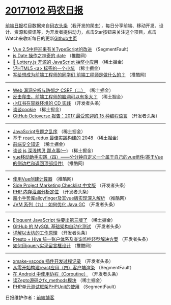# [20171012 码农日报](https://toutiao.qdkfweb.cn/date/2017/10/12)

[前端日报](https://qdkfweb.cn/c/news)栏目数据来自[码农头条](https://toutiao.qdkfweb.cn/)（我开发的爬虫），每日分享前端、移动开发、设计、资源和资讯等，为开发者提供动力，点击Star按钮来关注这个项目，点击Watch来收听每日的更新[Github主页](https://github.com/kujian/frontendDaily)
* [Vue 2.5中将迎来有关TypeScript的改进](https://toutiao.qdkfweb.cn/53550.html) （SegmentFault）
* [js Date 操作之神奇的 date](https://toutiao.qdkfweb.cn/53559.html) （推酷网）
* [🎲 Lottery.js 开源的 JavaScript 抽奖小应用](https://toutiao.qdkfweb.cn/53579.html) （稀土掘金）
* [记HTML5 &lt;a&gt; 标签的一个小坑](https://toutiao.qdkfweb.cn/53571.html) （稀土掘金）
* [写给想成为前端工程师的同学们 前端工程师是做什么的？](https://toutiao.qdkfweb.cn/53551.html) （推酷网）

***
* [Web 漏洞分析与防御之 CSRF（二）](https://toutiao.qdkfweb.cn/53572.html) （稀土掘金）
* [反击爬虫，前端工程师的脑洞可以有多大？](https://toutiao.qdkfweb.cn/53574.html) （稀土掘金）
* [小红书在容器环境的 CD 实践](https://toutiao.qdkfweb.cn/53606.html) （开发者头条）
* [谈谈cookie](https://toutiao.qdkfweb.cn/53573.html) （稀土掘金）
* [GitHub Octoverse 报告：2017 最受欢迎的 15 种编程语言](https://toutiao.qdkfweb.cn/53615.html) （开发者头条）

***
* [JavaScript专题之乱序](https://toutiao.qdkfweb.cn/53567.html) （稀土掘金）
* [基于 react, redux 最佳实践构建的 2048](https://toutiao.qdkfweb.cn/53569.html) （稀土掘金）
* [前端安全知识](https://toutiao.qdkfweb.cn/53580.html) （稀土掘金）
* [谈谈 js  深浅拷贝 那点事(一)](https://toutiao.qdkfweb.cn/53570.html) （稀土掘金）
* [vue移动助手实践（四）——分分钟自定义一个属于自己的vue组件(基于Vue的侧边栏和返回顶部组件)](https://toutiao.qdkfweb.cn/53555.html) （推酷网）

***
* [使用Vue创建计算器](https://toutiao.qdkfweb.cn/53552.html) （推酷网）
* [Side Project Marketing Checklist 中文版](https://toutiao.qdkfweb.cn/53610.html) （开发者头条）
* [PHP 内存泄漏分析定位](https://toutiao.qdkfweb.cn/53601.html) （开发者头条）
* [超小手势库alloyfinger及其vue版实现深入解析](https://toutiao.qdkfweb.cn/53557.html) （推酷网）
* [JVM 系列（九）：如何优化 Java GC](https://toutiao.qdkfweb.cn/53602.html) （开发者头条）

***
* [Eloquent JavaScript 快要出第三版了](https://toutiao.qdkfweb.cn/53566.html) （稀土掘金）
* [GitHub 的 MySQL 基础架构自动化测试](https://toutiao.qdkfweb.cn/53607.html) （开发者头条）
* [详解以太坊的工作原理](https://toutiao.qdkfweb.cn/53608.html) （开发者头条）
* [Presto + Hive 统一账户体系及查询监控轻型解决方案](https://toutiao.qdkfweb.cn/53609.html) （开发者头条）
* [如何用jquery实现留言框设计](https://toutiao.qdkfweb.cn/53556.html) （推酷网）

***
* [xmake-vscode 插件开发过程记录](https://toutiao.qdkfweb.cn/53611.html) （开发者头条）
* [从零开始构建react应用（四）客户端渲染](https://toutiao.qdkfweb.cn/53546.html) （SegmentFault）
* [在 Android 中使用协程（Coroutine）](https://toutiao.qdkfweb.cn/53612.html) （开发者头条）
* [读Zepto源码之fx_methods模块](https://toutiao.qdkfweb.cn/53575.html) （稀土掘金）
* [PHP单元测试框架PHPUnit的使用](https://toutiao.qdkfweb.cn/53548.html) （SegmentFault）

日报维护作者：[前端博客](https://qdkfweb.cn/) 